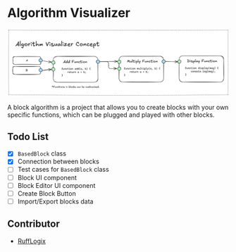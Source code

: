 # Algorithm Visualizer

![Concept](./public/images/concept.png)

A block algorithm is a project that allows you to create blocks with your own specific functions, which can be plugged and played with other blocks.

## Todo List

- [x] `BasedBlock` class
- [x] Connection between blocks
- [ ] Test cases for `BasedBlock` class
- [ ] Block UI component
- [ ] Block Editor UI component
- [ ] Create Block Button
- [ ] Import/Export blocks data

## Contributor

- [RuffLogix](https://www.github.com/rufflogix)
